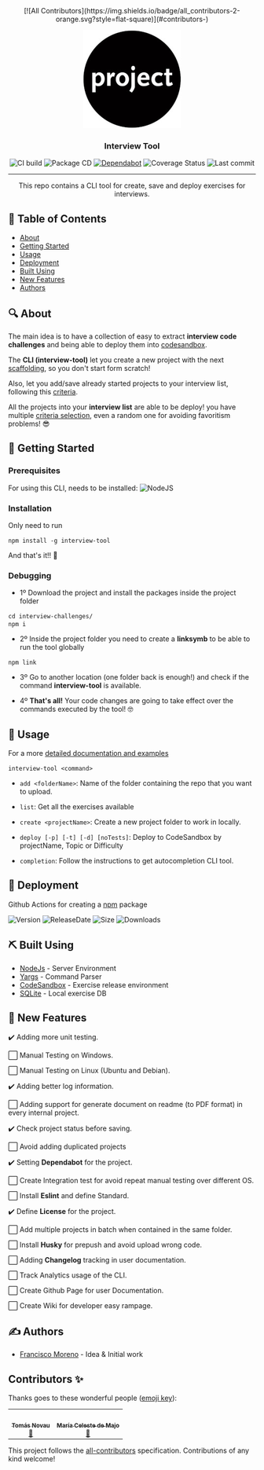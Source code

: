 <center>
<!-- ALL-CONTRIBUTORS-BADGE:START - Do not remove or modify this section -->
[![All Contributors](https://img.shields.io/badge/all_contributors-2-orange.svg?style=flat-square)](#contributors-)
<!-- ALL-CONTRIBUTORS-BADGE:END -->

![logo](images/project-logo.jpeg)

### Interview Tool

![CI build](https://github.com/Frankeo/interview-challenges/workflows/CI%20build/badge.svg)
![Package CD](https://github.com/Frankeo/interview-challenges/workflows/Package%20CD/badge.svg)
[![Dependabot](https://api.dependabot.com/badges/status?host=github&repo=Frankeo/interview-challenges)](https://dependabot.com)
![Coverage Status](https://img.shields.io/coveralls/github/Frankeo/interview-challenges)
![Last commit](https://img.shields.io/github/last-commit/Frankeo/interview-challenges)

---

This repo contains a CLI tool for create, save and deploy exercises for
interviews.

</center>

## :pencil: Table of Contents

- [About](https://github.com/Frankeo/interview-challenges#-about)
- [Getting Started](https://github.com/Frankeo/interview-challenges#-getting_started)
- [Usage](https://github.com/Frankeo/interview-challenges#-usage)
- [Deployment](https://github.com/Frankeo/interview-challenges#-deployment)
- [Built Using](https://github.com/Frankeo/interview-challenges#-built_using)
- [New Features](https://github.com/Frankeo/interview-challenges#-todos)
- [Authors](https://github.com/Frankeo/interview-challenges#-authors)

## :mag: About

The main idea is to have a collection of easy to extract **interview code
challenges** and being able to deploy them into
[codesandbox](https://codesandbox.io).

The **CLI (interview-tool)** let you create a new project with the next
[scaffolding](), so you don't start form scratch!

Also, let you add/save already started projects to your interview list,
following this [criteria]().

All the projects into your **interview list** are able to be deploy! you have
multiple [criteria selection](), even a random one for avoiding favoritism
problems! 😎

## :checkered_flag: Getting Started

### Prerequisites

For using this CLI, needs to be installed:
![NodeJS](https://img.shields.io/node/v/interview-tool?style=for-the-badge)

### Installation

Only need to run

```
npm install -g interview-tool
```

And that's it!! 🥳

### Debugging

- 1º Download the project and install the packages inside the project folder

```
cd interview-challenges/
npm i
```

- 2º Inside the project folder you need to create a **linksymb** to be able to
  run the tool globally

```
npm link
```

- 3º Go to another location (one folder back is enough!) and check if the
  command **interview-tool** is available.

- 4º **That's all!** Your code changes are going to take effect over the
  commands executed by the tool! 🤓

## :balloon: Usage

For a more [detailed documentation and examples]()

```
interview-tool <command>
```

- `add <folderName>`: Name of the folder containing the repo that you want to
  upload.

- `list`: Get all the exercises available

- `create <projectName>`: Create a new project folder to work in locally.

- `deploy [-p] [-t] [-d] [noTests]`: Deploy to CodeSandbox by projectName, Topic
  or Difficulty

- `completion`: Follow the instructions to get autocompletion CLI tool.

## :rocket: Deployment

Github Actions for creating a [npm](https://www.npm.org) package

![Version](https://img.shields.io/github/package-json/v/Frankeo/interview-challenges)
![ReleaseDate](https://img.shields.io/github/release-date/Frankeo/interview-challenges)
![Size](https://img.shields.io/bundlephobia/min/interview-tool)
![Downloads](https://img.shields.io/npm/dm/interview-tool)

## :pick: Built Using

- [NodeJs](https://nodejs.org/en/) - Server Environment
- [Yargs](http://yargs.js.org/) - Command Parser
- [CodeSandbox](https://codesandbox.io) - Exercise release environment
- [SQLite](https://www.sqlite.org/index.html) - Local exercise DB

## :crossed_fingers: New Features

:heavy_check_mark: Adding more unit testing.

:white_large_square: Manual Testing on Windows.

:white_large_square: Manual Testing on Linux (Ubuntu and Debian).

:heavy_check_mark: Adding better log information.

:white_large_square: Adding support for generate document on readme (to PDF
format) in every internal project.

:heavy_check_mark: Check project status before saving.

:white_large_square: Avoid adding duplicated projects

:heavy_check_mark: Setting **Dependabot** for the project.

:white_large_square: Create Integration test for avoid repeat manual testing
over different OS.

:white_large_square: Install **Eslint** and define Standard.

:heavy_check_mark: Define **License** for the project.

:white_large_square: Add multiple projects in batch when contained in the same
folder.

:white_large_square: Install **Husky** for prepush and avoid upload wrong code.

:white_large_square: Adding **Changelog** tracking in user documentation.

:white_large_square: Track Analytics usage of the CLI.

:white_large_square: Create Github Page for user Documentation.

:white_large_square: Create Wiki for developer easy rampage.

## :writing_hand: Authors

- [Francisco Moreno](https://github.com/Frankeo) - Idea & Initial work

## Contributors ✨

Thanks goes to these wonderful people
([emoji key](https://allcontributors.org/docs/en/emoji-key)):

<!-- ALL-CONTRIBUTORS-LIST:START - Do not remove or modify this section -->
<!-- prettier-ignore-start -->
<!-- markdownlint-disable -->
<table>
  <tr>
    <td align="center"><a href="https://tnovau.github.io"><img src="https://avatars1.githubusercontent.com/u/18268934?v=4" width="100px;" alt=""/><br /><sub><b>Tomás Novau</b></sub></a><br /><a href="https://github.com/Frankeo/interview-tool/pulls?q=is%3Apr+reviewed-by%3Atnovau" title="Reviewed Pull Requests">👀</a></td>
    <td align="center"><a href="https://github.com/mceledm"><img src="https://avatars0.githubusercontent.com/u/8907724?v=4" width="100px;" alt=""/><br /><sub><b>María Celeste de Majo</b></sub></a><br /><a href="https://github.com/Frankeo/interview-tool/pulls?q=is%3Apr+reviewed-by%3Amceledm" title="Reviewed Pull Requests">👀</a></td>
  </tr>
</table>

<!-- markdownlint-enable -->
<!-- prettier-ignore-end -->
<!-- ALL-CONTRIBUTORS-LIST:END -->

This project follows the
[all-contributors](https://github.com/all-contributors/all-contributors)
specification. Contributions of any kind welcome!
